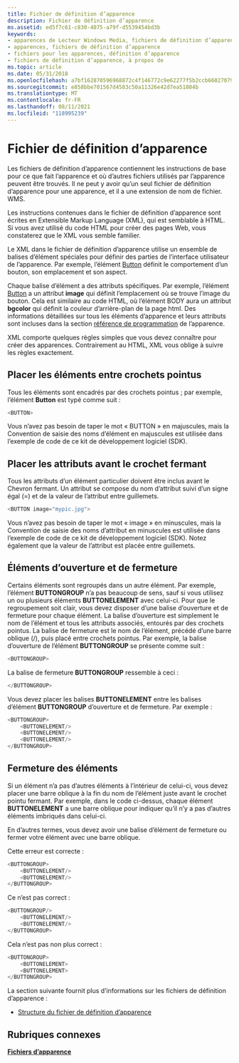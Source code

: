 ```yaml
---
title: Fichier de définition d’apparence
description: Fichier de définition d’apparence
ms.assetid: ed5f7c61-c830-4075-a79f-d5539454bd3b
keywords:
- apparences de Lecteur Windows Media, fichiers de définition d’apparence
- apparences, fichiers de définition d’apparence
- fichiers pour les apparences, définition d’apparence
- fichiers de définition d’apparence, à propos de
ms.topic: article
ms.date: 05/31/2018
ms.openlocfilehash: a7bf162870596968872c4f146772c9e62277f5b2ccb660270794248786a71355
ms.sourcegitcommit: e858bbe701567d4583c50a11326e42d7ea51804b
ms.translationtype: MT
ms.contentlocale: fr-FR
ms.lasthandoff: 08/11/2021
ms.locfileid: "118995239"
---
```

# <a name="skin-definition-file"></a>Fichier de définition d’apparence

Les fichiers de définition d’apparence contiennent les instructions de base pour ce que fait l’apparence et où d’autres fichiers utilisés par l’apparence peuvent être trouvés. Il ne peut y avoir qu’un seul fichier de définition d’apparence pour une apparence, et il a une extension de nom de fichier. WMS.

Les instructions contenues dans le fichier de définition d’apparence sont écrites en Extensible Markup Language (XML), qui est semblable à HTML. Si vous avez utilisé du code HTML pour créer des pages Web, vous constaterez que le XML vous semble familier.

Le XML dans le fichier de définition d’apparence utilise un ensemble de balises d’élément spéciales pour définir des parties de l’interface utilisateur de l’apparence. Par exemple, l’élément [Button](button-element.md) définit le comportement d’un bouton, son emplacement et son aspect.

Chaque balise d’élément a des attributs spécifiques. Par exemple, l’élément [Button](button-element.md) a un attribut **image** qui définit l’emplacement où se trouve l’image du bouton. Cela est similaire au code HTML, où l’élément BODY aura un attribut **bgcolor** qui définit la couleur d’arrière-plan de la page html. Des informations détaillées sur tous les éléments d’apparence et leurs attributs sont incluses dans la section [référence de programmation](skin-programming-reference.md) de l’apparence.

XML comporte quelques règles simples que vous devez connaître pour créer des apparences. Contrairement au HTML, XML vous oblige à suivre les règles exactement.

## <a name="enclose-elements-with-angle-brackets"></a>Placer les éléments entre crochets pointus

Tous les éléments sont encadrés par des crochets pointus ; par exemple, l’élément **Button** est typé comme suit :


```C++
<BUTTON>

```



Vous n’avez pas besoin de taper le mot « BUTTON » en majuscules, mais la Convention de saisie des noms d’élément en majuscules est utilisée dans l’exemple de code de ce kit de développement logiciel (SDK).

## <a name="put-attributes-before-the-closing-bracket"></a>Placer les attributs avant le crochet fermant

Tous les attributs d’un élément particulier doivent être inclus avant le Chevron fermant. Un attribut se compose du nom d’attribut suivi d’un signe égal (=) et de la valeur de l’attribut entre guillemets.


```C++
<BUTTON image="mypic.jpg">

```



Vous n’avez pas besoin de taper le mot « image » en minuscules, mais la Convention de saisie des noms d’attribut en minuscules est utilisée dans l’exemple de code de ce kit de développement logiciel (SDK). Notez également que la valeur de l’attribut est placée entre guillemets.

## <a name="opening-and-closing-elements"></a>Éléments d’ouverture et de fermeture

Certains éléments sont regroupés dans un autre élément. Par exemple, l’élément **BUTTONGROUP** n’a pas beaucoup de sens, sauf si vous utilisez un ou plusieurs éléments **BUTTONELEMENT** avec celui-ci. Pour que le regroupement soit clair, vous devez disposer d’une balise d’ouverture et de fermeture pour chaque élément. La balise d’ouverture est simplement le nom de l’élément et tous les attributs associés, entourés par des crochets pointus. La balise de fermeture est le nom de l’élément, précédé d’une barre oblique (/), puis placé entre crochets pointus. Par exemple, la balise d’ouverture de l’élément **BUTTONGROUP** se présente comme suit :


```C++
<BUTTONGROUP>

```



La balise de fermeture **BUTTONGROUP** ressemble à ceci :


```C++
</BUTTONGROUP>

```



Vous devez placer les balises **BUTTONELEMENT** entre les balises d’élément **BUTTONGROUP** d’ouverture et de fermeture. Par exemple :


```C++
<BUTTONGROUP>
    <BUTTONELEMENT/>
    <BUTTONELEMENT/>
    <BUTTONELEMENT/>
</BUTTONGROUP>

```



## <a name="closing-off-elements"></a>Fermeture des éléments

Si un élément n’a pas d’autres éléments à l’intérieur de celui-ci, vous devez placer une barre oblique à la fin du nom de l’élément juste avant le crochet pointu fermant. Par exemple, dans le code ci-dessus, chaque élément **BUTTONELEMENT** a une barre oblique pour indiquer qu’il n’y a pas d’autres éléments imbriqués dans celui-ci.

En d’autres termes, vous devez avoir une balise d’élément de fermeture ou fermer votre élément avec une barre oblique.

Cette erreur est correcte :


```C++
<BUTTONGROUP>
    <BUTTONELEMENT/>
    <BUTTONELEMENT/>
</BUTTONGROUP>

```



Ce n’est pas correct :


```C++
<BUTTONGROUP/>
    <BUTTONELEMENT/>
    <BUTTONELEMENT/>
</BUTTONGROUP>

```



Cela n’est pas non plus correct :


```C++
<BUTTONGROUP>
    <BUTTONELEMENT>
    <BUTTONELEMENT>
</BUTTONGROUP>

```



La section suivante fournit plus d’informations sur les fichiers de définition d’apparence :

-   [Structure du fichier de définition d’apparence](skin-definition-file-structure.md)

## <a name="related-topics"></a>Rubriques connexes

<dl> <dt>

[**Fichiers d’apparence**](skin-files.md)
</dt> </dl>

 

 




